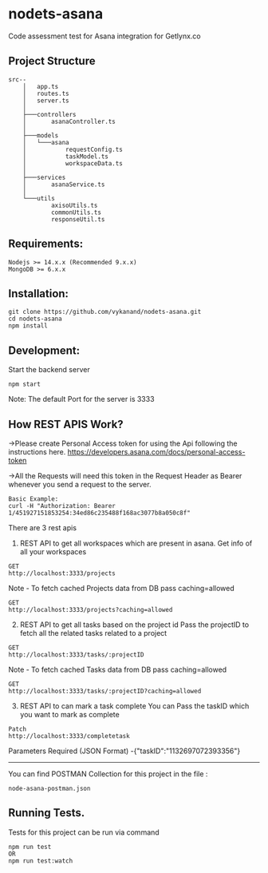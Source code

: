 # nodets-asana

Code assessment test for Asana integration for Getlynx.co

## Project Structure

```
src--
    │   app.ts
    │   routes.ts
    │   server.ts
    │
    ├───controllers
    │       asanaController.ts
    │
    ├───models
    │   └───asana
    │           requestConfig.ts
    │           taskModel.ts
    │           workspaceData.ts
    │
    ├───services
    │       asanaService.ts
    │
    └───utils
            axisoUtils.ts
            commonUtils.ts
            responseUtil.ts
```

## Requirements:

```
Nodejs >= 14.x.x (Recommended 9.x.x)
MongoDB >= 6.x.x
```

## Installation:

```
git clone https://github.com/vykanand/nodets-asana.git
cd nodets-asana
npm install
```

## Development:

Start the backend server

```
npm start
```

Note: The default Port for the server is 3333

## How REST APIS Work?

->Please create Personal Access token for using the Api following the instructions here.
https://developers.asana.com/docs/personal-access-token

->All the Requests will need this token in the Request Header as Bearer whenever you send a request to the server.

```
Basic Example:
curl -H "Authorization: Bearer 1/451927151853254:34ed86c235488f168ac3077b8a050c8f"

```

There are 3 rest apis

1. REST API to get all workspaces which are present in asana.
   Get info of all your workspaces

```
GET
http://localhost:3333/projects
```

Note - To fetch cached Projects data from DB pass caching=allowed

```
GET
http://localhost:3333/projects?caching=allowed
```

2. REST API to get all tasks based on the project id
   Pass the projectID to fetch all the related tasks related to a project

```
GET
http://localhost:3333/tasks/:projectID
```

Note - To fetch cached Tasks data from DB pass caching=allowed

```
GET
http://localhost:3333/tasks/:projectID?caching=allowed
```

3. REST API to can mark a task complete
   You can Pass the taskID which you want to mark as complete

```
Patch
http://localhost:3333/completetask
```

Parameters Required (JSON Format) -{"taskID":"1132697072393356"}

---

You can find POSTMAN Collection for this project in the file :

```
node-asana-postman.json
```

## Running Tests.

Tests for this project can be run via command

```
npm run test
OR
npm run test:watch
```
